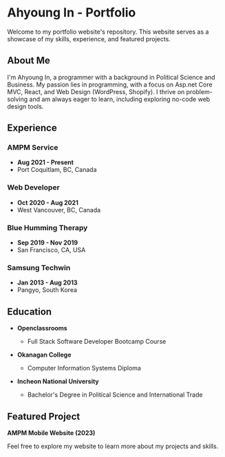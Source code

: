# Ahyoung In - Portfolio

Welcome to my portfolio website's repository. This website serves as a showcase of my skills, experience, and featured projects.

## About Me

I'm Ahyoung In, a programmer with a background in Political Science and Business. My passion lies in programming, with a focus on Asp.net Core MVC, React, and Web Design (WordPress, Shopify). I thrive on problem-solving and am always eager to learn, including exploring no-code web design tools.

## Experience

### AMPM Service
- **Aug 2021 - Present**
- Port Coquitlam, BC, Canada

### Web Developer
- **Oct 2020 - Aug 2021**
- West Vancouver, BC, Canada

### Blue Humming Therapy
- **Sep 2019 - Nov 2019**
- San Francisco, CA, USA

### Samsung Techwin
- **Jan 2013 - Aug 2013**
- Pangyo, South Korea

## Education

- **Openclassrooms**
  - Full Stack Software Developer Bootcamp Course

- **Okanagan College**
  - Computer Information Systems Diploma

- **Incheon National University**
  - Bachelor's Degree in Political Science and International Trade

## Featured Project

**AMPM Mobile Website (2023)**

Feel free to explore my website to learn more about my projects and skills.